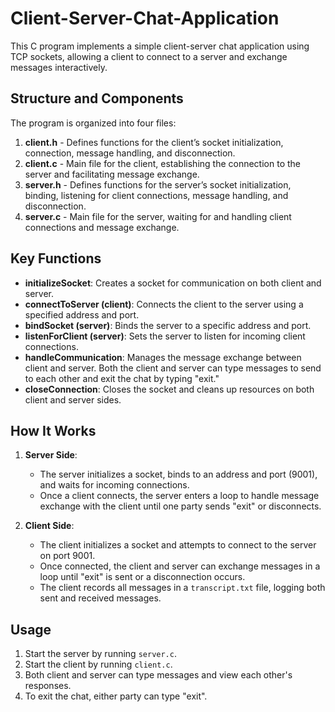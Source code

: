 # Client-Server-Chat-Application

This C program implements a simple client-server chat application using TCP sockets, allowing a client to connect to a server and exchange messages interactively.

## Structure and Components

The program is organized into four files:
1. **client.h** - Defines functions for the client’s socket initialization, connection, message handling, and disconnection.
2. **client.c** - Main file for the client, establishing the connection to the server and facilitating message exchange.
3. **server.h** - Defines functions for the server’s socket initialization, binding, listening for client connections, message handling, and disconnection.
4. **server.c** - Main file for the server, waiting for and handling client connections and message exchange.

## Key Functions

- **initializeSocket**: Creates a socket for communication on both client and server.
- **connectToServer (client)**: Connects the client to the server using a specified address and port.
- **bindSocket (server)**: Binds the server to a specific address and port.
- **listenForClient (server)**: Sets the server to listen for incoming client connections.
- **handleCommunication**: Manages the message exchange between client and server. Both the client and server can type messages to send to each other and exit the chat by typing "exit."
- **closeConnection**: Closes the socket and cleans up resources on both client and server sides.

## How It Works

1. **Server Side**:
   - The server initializes a socket, binds to an address and port (9001), and waits for incoming connections.
   - Once a client connects, the server enters a loop to handle message exchange with the client until one party sends "exit" or disconnects.

2. **Client Side**:
   - The client initializes a socket and attempts to connect to the server on port 9001.
   - Once connected, the client and server can exchange messages in a loop until "exit" is sent or a disconnection occurs.
   - The client records all messages in a `transcript.txt` file, logging both sent and received messages.

## Usage

1. Start the server by running `server.c`.
2. Start the client by running `client.c`.
3. Both client and server can type messages and view each other's responses.
4. To exit the chat, either party can type "exit".
